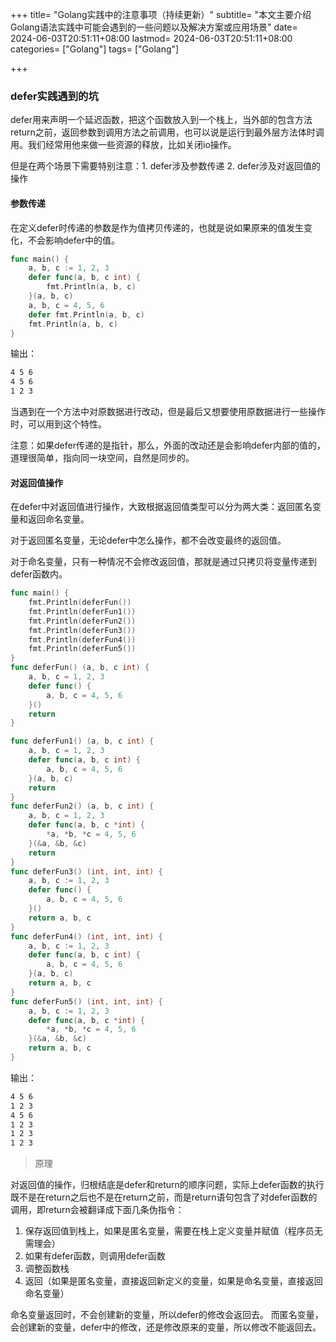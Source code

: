 +++
title= "Golang实践中的注意事项（持续更新）"
subtitle= "本文主要介绍Golang语法实践中可能会遇到的一些问题以及解决方案或应用场景"
date= 2024-06-03T20:51:11+08:00
lastmod= 2024-06-03T20:51:11+08:00
categories= ["Golang"]
tags= ["Golang"]

+++

### defer实践遇到的坑

defer用来声明一个延迟函数，把这个函数放入到一个栈上，当外部的包含方法return之前，返回参数到调用方法之前调用，也可以说是运行到最外层方法体时调用。我们经常用他来做一些资源的释放，比如关闭io操作。

但是在两个场景下需要特别注意：1. defer涉及参数传递 2. defer涉及对返回值的操作

#### 参数传递

在定义defer时传递的参数是作为值拷贝传递的，也就是说如果原来的值发生变化，不会影响defer中的值。

```go
func main() {
	a, b, c := 1, 2, 3
	defer func(a, b, c int) {
		fmt.Println(a, b, c)
	}(a, b, c)
	a, b, c = 4, 5, 6
	defer fmt.Println(a, b, c)
	fmt.Println(a, b, c)
}
```

输出：

```cmd
4 5 6
4 5 6
1 2 3
```

当遇到在一个方法中对原数据进行改动，但是最后又想要使用原数据进行一些操作时，可以用到这个特性。

注意：如果defer传递的是指针，那么，外面的改动还是会影响defer内部的值的，道理很简单，指向同一块空间，自然是同步的。

#### 对返回值操作

在defer中对返回值进行操作，大致根据返回值类型可以分为两大类：返回匿名变量和返回命名变量。

对于返回匿名变量，无论defer中怎么操作，都不会改变最终的返回值。

对于命名变量，只有一种情况不会修改返回值，那就是通过只拷贝将变量传递到defer函数内。

```go
func main() {
	fmt.Println(deferFun())
	fmt.Println(deferFun1())
	fmt.Println(deferFun2())
	fmt.Println(deferFun3())
	fmt.Println(deferFun4())
	fmt.Println(deferFun5())
}
func deferFun() (a, b, c int) {
	a, b, c = 1, 2, 3
	defer func() {
		a, b, c = 4, 5, 6
	}()
	return
}

func deferFun1() (a, b, c int) {
	a, b, c = 1, 2, 3
	defer func(a, b, c int) {
		a, b, c = 4, 5, 6
	}(a, b, c)
	return
}
func deferFun2() (a, b, c int) {
	a, b, c = 1, 2, 3
	defer func(a, b, c *int) {
		*a, *b, *c = 4, 5, 6
	}(&a, &b, &c)
	return
}
func deferFun3() (int, int, int) {
	a, b, c := 1, 2, 3
	defer func() {
		a, b, c = 4, 5, 6
	}()
	return a, b, c
}
func deferFun4() (int, int, int) {
	a, b, c := 1, 2, 3
	defer func(a, b, c int) {
		a, b, c = 4, 5, 6
	}(a, b, c)
	return a, b, c
}
func deferFun5() (int, int, int) {
	a, b, c := 1, 2, 3
	defer func(a, b, c *int) {
		*a, *b, *c = 4, 5, 6
	}(&a, &b, &c)
	return a, b, c
}
```

输出：

```cmd
4 5 6
1 2 3
4 5 6
1 2 3
1 2 3
1 2 3
```

> 原理

对返回值的操作，归根结底是defer和return的顺序问题，实际上defer函数的执行既不是在return之后也不是在return之前，而是return语句包含了对defer函数的调用，即return会被翻译成下面几条伪指令：

1. 保存返回值到栈上，如果是匿名变量，需要在栈上定义变量并赋值（程序员无需理会）
2. 如果有defer函数，则调用defer函数
3. 调整函数栈
4. 返回（如果是匿名变量，直接返回新定义的变量，如果是命名变量，直接返回命名变量）

命名变量返回时，不会创建新的变量，所以defer的修改会返回去。
而匿名变量，会创建新的变量，defer中的修改，还是修改原来的变量，所以修改不能返回去。



